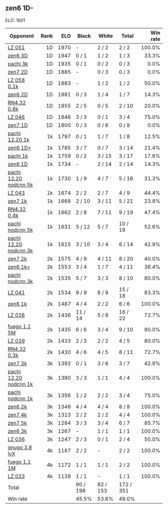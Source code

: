 ## zen6 1D- ##

ELO: 1601

Opponent | Rank | ELO | Black | White | Total | Win rate
---------|-----:|----:|-------|-------|-------|-------:
[LZ 051](LZ%20051.md) | 1D | 1970 | - | 2 / 2 | 2 / 2 | 100.0%
[zen6 3D](zen6%203D.md) | 1D | 1947 | 0 / 1 | 1 / 2 | 1 / 3 | 33.3%
[pachi 3k](pachi%203k.md) | 1D | 1935 | 0 / 1 | 0 / 2 | 0 / 3 | 0.0%
[zen7 2D](zen7%202D.md) | 1D | 1885 | - | 0 / 3 | 0 / 3 | 0.0%
[LZ 058 0.1k](LZ%20058%200.1k.md) | 1D | 1883 | - | 1 / 2 | 1 / 2 | 50.0%
[zen6 2D](zen6%202D.md) | 1D | 1881 | 0 / 3 | 1 / 4 | 1 / 7 | 14.3%
[RN4.32 0.8k](RN4.32%200.8k.md) | 1D | 1855 | 2 / 5 | 0 / 5 | 2 / 10 | 20.0%
[LZ 046](LZ%20046.md) | 1D | 1846 | 3 / 3 | 0 / 1 | 3 / 4 | 75.0%
[zen7 1D](zen7%201D.md) | 1D | 1800 | 0 / 3 | 0 / 6 | 0 / 9 | 0.0%
[pachi 12.20 1k](pachi%2012.20%201k.md) | 1k | 1797 | 0 / 1 | 1 / 7 | 1 / 8 | 12.5%
[zen6 1D+](zen6%201D+.md) | 1k | 1785 | 3 / 7 | 0 / 7 | 3 / 14 | 21.4%
[pachi 1k](pachi%201k.md) | 1k | 1759 | 0 / 2 | 3 / 15 | 3 / 17 | 17.6%
[zen6 1D](zen6%201D.md) | 1k | 1734 | - | 2 / 14 | 2 / 14 | 14.3%
[pachi 12.20 nodcnn 5k](pachi%2012.20%20nodcnn%205k.md) | 1k | 1730 | 1 / 9 | 4 / 7 | 5 / 16 | 31.3%
[LZ 043](LZ%20043.md) | 1k | 1674 | 2 / 2 | 2 / 7 | 4 / 9 | 44.4%
[zen7 1k](zen7%201k.md) | 1k | 1668 | 2 / 10 | 3 / 11 | 5 / 21 | 23.8%
[RN4.32 0.4k](RN4.32%200.4k.md) | 1k | 1662 | 2 / 8 | 7 / 11 | 9 / 19 | 47.4%
[pachi nodcnn 5k](pachi%20nodcnn%205k.md) | 1k | 1631 | 5 / 12 | 5 / 7 | 10 / 19 | 52.6%
[pachi 12.20 nodcnn 3k](pachi%2012.20%20nodcnn%203k.md) | 1k | 1615 | 3 / 10 | 3 / 4 | 6 / 14 | 42.9%
[zen7 2k](zen7%202k.md) | 2k | 1575 | 4 / 9 | 4 / 11 | 8 / 20 | 40.0%
[zen6 1k+](zen6%201k+.md) | 2k | 1553 | 3 / 4 | 1 / 7 | 4 / 11 | 36.4%
[pachi nodcnn 3k](pachi%20nodcnn%203k.md) | 2k | 1535 | 5 / 7 | 3 / 3 | 8 / 10 | 80.0%
[LZ 041](LZ%20041.md) | 2k | 1534 | 9 / 9 | 6 / 9 | 15 / 18 | 83.3%
[zen6 1k](zen6%201k.md) | 2k | 1487 | 4 / 4 | 2 / 2 | 6 / 6 | 100.0%
[LZ 038](LZ%20038.md) | 2k | 1436 | 11 / 14 | 5 / 8 | 16 / 22 | 72.7%
[fuego 1.1 5M](fuego%201.1%205M.md) | 2k | 1435 | 6 / 6 | 3 / 4 | 9 / 10 | 90.0%
[LZ 039](LZ%20039.md) | 2k | 1433 | 2 / 3 | 2 / 2 | 4 / 5 | 80.0%
[RN4.32 0.3k](RN4.32%200.3k.md) | 2k | 1430 | 4 / 6 | 4 / 5 | 8 / 11 | 72.7%
[zen7 3k](zen7%203k.md) | 3k | 1392 | 0 / 1 | 3 / 6 | 3 / 7 | 42.9%
[pachi 12.20 nodcnn 1k](pachi%2012.20%20nodcnn%201k.md) | 3k | 1390 | 3 / 3 | 1 / 1 | 4 / 4 | 100.0%
[pachi nodcnn 1k](pachi%20nodcnn%201k.md) | 3k | 1356 | 1 / 2 | 2 / 2 | 3 / 4 | 75.0%
[zen6 2k](zen6%202k.md) | 3k | 1348 | 4 / 4 | 4 / 4 | 8 / 8 | 100.0%
[zen7 4k](zen7%204k.md) | 3k | 1313 | 2 / 2 | 2 / 2 | 4 / 4 | 100.0%
[zen7 5k](zen7%205k.md) | 3k | 1284 | 3 / 3 | 3 / 4 | 6 / 7 | 85.7%
[zen6 3k](zen6%203k.md) | 3k | 1267 | - | 1 / 1 | 1 / 1 | 100.0%
[LZ 036](LZ%20036.md) | 3k | 1247 | 2 / 3 | 0 / 1 | 2 / 4 | 50.0%
[gnugo 3.8 lvX](gnugo%203.8%20lvX.md) | 4k | 1187 | 2 / 2 | - | 2 / 2 | 100.0%
[fuego 1.1 1M](fuego%201.1%201M.md) | 4k | 1172 | 1 / 1 | 1 / 1 | 2 / 2 | 100.0%
[LZ 033](LZ%20033.md) | 4k | 1138 | 1 / 1 | - | 1 / 1 | 100.0%
Total | | | 90 / 198 | 82 / 153 | 172 / 351 | 
Win rate| | | 45.5% | 53.6% | 49.0% | 
